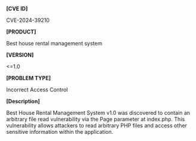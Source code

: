 **[CVE ID]**

CVE-2024-39210

**[PRODUCT]**

Best house rental management system

**[VERSION]**

<=1.0

**[PROBLEM TYPE]**

Incorrect Access Control

**[Description]**

Best House Rental Management System v1.0 was discovered to contain an arbitrary file read vulnerability via the Page parameter at index.php. This vulnerability allows attackers to read arbitrary PHP files and access other sensitive information within the application.